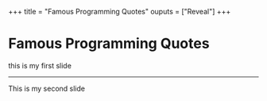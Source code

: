 +++
title = "Famous Programming Quotes"
ouputs = ["Reveal"]
+++

# Famous Programming Quotes

this is my first slide

---

This is my second slide
